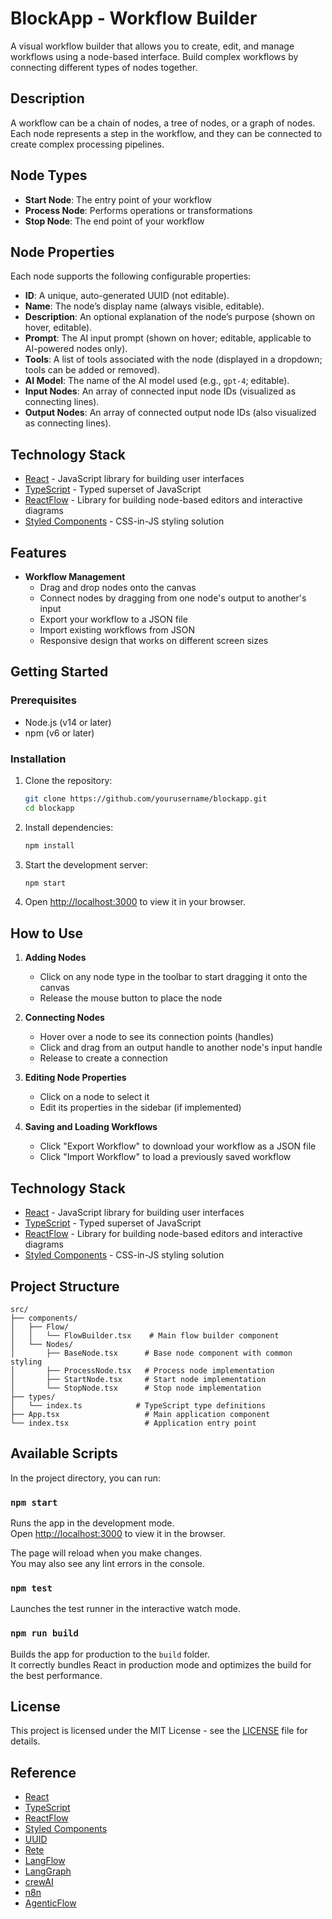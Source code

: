 # BlockApp - Workflow Builder

A visual workflow builder that allows you to create, edit, and manage workflows using a node-based interface. Build complex workflows by connecting different types of nodes together.

## Description

A workflow can be a chain of nodes, a tree of nodes, or a graph of nodes. Each node represents a step in the workflow, and they can be connected to create complex processing pipelines.

## Node Types

- **Start Node**: The entry point of your workflow
- **Process Node**: Performs operations or transformations
- **Stop Node**: The end point of your workflow

## Node Properties

Each node supports the following configurable properties:

* **ID**: A unique, auto-generated UUID (not editable).
* **Name**: The node’s display name (always visible, editable).
* **Description**: An optional explanation of the node’s purpose (shown on hover, editable).
* **Prompt**: The AI input prompt (shown on hover; editable, applicable to AI-powered nodes only).
* **Tools**: A list of tools associated with the node (displayed in a dropdown; tools can be added or removed).
* **AI Model**: The name of the AI model used (e.g., `gpt-4`; editable).
* **Input Nodes**: An array of connected input node IDs (visualized as connecting lines).
* **Output Nodes**: An array of connected output node IDs (also visualized as connecting lines).

## Technology Stack

- [React](https://reactjs.org/) - JavaScript library for building user interfaces
- [TypeScript](https://www.typescriptlang.org/) - Typed superset of JavaScript
- [ReactFlow](https://reactflow.dev/) - Library for building node-based editors and interactive diagrams
- [Styled Components](https://styled-components.com/) - CSS-in-JS styling solution

## Features

- **Workflow Management**
  - Drag and drop nodes onto the canvas
  - Connect nodes by dragging from one node's output to another's input
  - Export your workflow to a JSON file
  - Import existing workflows from JSON
  - Responsive design that works on different screen sizes

## Getting Started

### Prerequisites
- Node.js (v14 or later)
- npm (v6 or later)

### Installation

1. Clone the repository:
   ```bash
   git clone https://github.com/yourusername/blockapp.git
   cd blockapp
   ```

2. Install dependencies:
   ```bash
   npm install
   ```

3. Start the development server:
   ```bash
   npm start
   ```

4. Open [http://localhost:3000](http://localhost:3000) to view it in your browser.

## How to Use

1. **Adding Nodes**
   - Click on any node type in the toolbar to start dragging it onto the canvas
   - Release the mouse button to place the node

2. **Connecting Nodes**
   - Hover over a node to see its connection points (handles)
   - Click and drag from an output handle to another node's input handle
   - Release to create a connection

3. **Editing Node Properties**
   - Click on a node to select it
   - Edit its properties in the sidebar (if implemented)

4. **Saving and Loading Workflows**
   - Click "Export Workflow" to download your workflow as a JSON file
   - Click "Import Workflow" to load a previously saved workflow

## Technology Stack

- [React](https://reactjs.org/) - JavaScript library for building user interfaces
- [TypeScript](https://www.typescriptlang.org/) - Typed superset of JavaScript
- [ReactFlow](https://reactflow.dev/) - Library for building node-based editors and interactive diagrams
- [Styled Components](https://styled-components.com/) - CSS-in-JS styling solution

## Project Structure

```
src/
├── components/
│   ├── Flow/
│   │   └── FlowBuilder.tsx    # Main flow builder component
│   └── Nodes/
│       ├── BaseNode.tsx      # Base node component with common styling
│       ├── ProcessNode.tsx   # Process node implementation
│       ├── StartNode.tsx     # Start node implementation
│       └── StopNode.tsx      # Stop node implementation
├── types/
│   └── index.ts            # TypeScript type definitions
├── App.tsx                   # Main application component
└── index.tsx                 # Application entry point
```

## Available Scripts

In the project directory, you can run:

### `npm start`

Runs the app in the development mode.\
Open [http://localhost:3000](http://localhost:3000) to view it in the browser.

The page will reload when you make changes.\
You may also see any lint errors in the console.

### `npm test`

Launches the test runner in the interactive watch mode.

### `npm run build`

Builds the app for production to the `build` folder.\
It correctly bundles React in production mode and optimizes the build for the best performance.

## License

This project is licensed under the MIT License - see the [LICENSE](LICENSE) file for details.

## Reference

- [React](https://reactjs.org/)
- [TypeScript](https://www.typescriptlang.org/)
- [ReactFlow](https://reactflow.dev/)
- [Styled Components](https://styled-components.com/)
- [UUID](https://github.com/uuidjs/uuid)
- [Rete](https://rete.js.org/#/)
- [LangFlow](https://github.com/langflow/langflow)
- [LangGraph](https://github.com/langflow/langgraph)
- [crewAI](https://github.com/crew-ai/crewai)
- [n8n](https://github.com/n8n-io/n8n)
- [AgenticFlow](https://github.com/locchh/agenticflow)